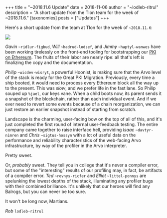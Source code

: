 +++
title = "~2018.11.6 Update"
date = 2018-11-06
author = "~lodleb-ritrul"
description = "A short update from the Tlon team for the week of ~2018.11.6."
[taxonomies]
posts = ["Updates"]
+++

Here's a short update from the team at Tlon for the week of `~2018.11.6`:

![](https://media.urbit.org/fora/updates/2018.11.7-update.jpg)

*Gavin* `~ridlur-figbud`, *Will* `~hadrud-lodsef`,  and *Jimmy* `~haptyl-wanwes`
have been working tirelessly on the front-end tooling for bootstrapping our
[PKI on Ethereum](https://urbit.org/blog/2017.9-eth/). The fruits of their labor
are nearly ripe: all that's left is finalizing the copy and the documentation.

*Philip* `~wicdev-wisryt`, a powerful Hoonist, is making sure that the Arvo
level of the stack is ready for the Great PKI Migration. Previously, every time
a ship booted, it would need to process every Ethereum block all the way up to
the present. This was _slow_, and we prefer life in the fast lane. So Philip
souped up `%jael`, our keys vane. When a child boots now, its parent sends it a
snapshot of the blockchain, rather than each individual event. And if we ever
need to revert some events because of a chain reorganization, we can just
restore an earlier snapshot instead of starting from scratch.

Landscape is the charming, user-facing bow on the top of all of this, and it's
just completed the first round of internal user-feedback testing. The entire
company came together to raise interface hell, providing *Isaac*
`~davtyr-nimren` and *Chris* `~sigtus-hossyn` with a lot of useful data on the
performance and reliability characteristics of the web-facing Arvo
infrastructure, by way of the profiler in the Arvo interpreter.

Pretty sweet.

Or, _probably_ sweet. They tell you in college that it's never a compiler error,
but some of the "interesting" results of our profiling may, in fact, be
artifacts of a compiler error. *Ted* `~rovnys-ricfer` and *Elliot*
`~littel-ponnys` are spelunking the lowest depths of the stack, illuminating any
profiler bugs with their combined brilliance. It's unlikely that our heroes will
find any Balrogs, but you can never be too sure.

It won't be long now, Martians.

*Rob* `lodleb-ritrul`
